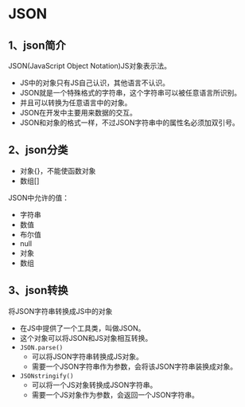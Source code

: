 # JSON

## 1、json简介

JSON(JavaScript Object Notation)JS对象表示法。

- JS中的对象只有JS自己认识，其他语言不认识。
- JSON就是一个特殊格式的字符串，这个字符串可以被任意语言所识别。
- 并且可以转换为任意语言中的对象。
- JSON在开发中主要用来数据的交互。
- JSON和对象的格式一样，不过JSON字符串中的属性名必须加双引号。

## 2、json分类

- 对象{}，不能使函数对象
- 数组[]

JSON中允许的值：

- 字符串
- 数值
- 布尔值
- null
- 对象
- 数组

## 3、json转换

将JSON字符串转换成JS中的对象

- 在JS中提供了一个工具类，叫做JSON。
- 这个对象可以将JSON和JS对象相互转换。
- `JSON.parse()`
  - 可以将JSON字符串转换成JS对象。
  - 需要一个JSON字符串作为参数，会将该JSON字符串装换成对象。
- `JSONstringify()`
  - 可以将一个JS对象转换成JSON字符串。
  - 需要一个JS对象作为参数，会返回一个JSON字符串。